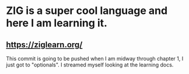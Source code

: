 # ZIG is a super cool language and here I am learning it.

## https://ziglearn.org/

This commit is going to be pushed when I am midway through chapter 1,  I just got to "optionals". I streamed myself looking at the learning docs.
